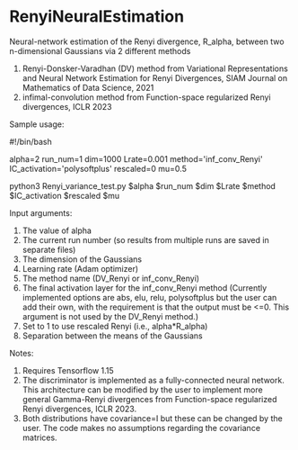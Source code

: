 # RenyiNeuralEstimation
Neural-network estimation of the Renyi divergence, R_alpha, between two n-dimensional Gaussians via 2 different methods
1) Renyi-Donsker-Varadhan (DV) method from Variational Representations and Neural Network Estimation for Renyi Divergences,  SIAM Journal on Mathematics of Data Science, 2021
2) infimal-convolution method from Function-space regularized Renyi divergences, ICLR 2023


Sample usage:

#!/bin/bash

alpha=2
run_num=1
dim=1000
Lrate=0.001
method='inf_conv_Renyi'
IC_activation='polysoftplus'
rescaled=0
mu=0.5

python3 Renyi_variance_test.py  $alpha $run_num $dim $Lrate $method $IC_activation $rescaled $mu


Input arguments:

1) The value of alpha
2) The current run number (so results from multiple runs are saved in separate files)
3) The dimension of the Gaussians
4) Learning rate (Adam optimizer)
5) The method name (DV_Renyi or inf_conv_Renyi)
6) The final activation layer for the inf_conv_Renyi method (Currently implemented options are abs, elu, relu, polysoftplus but the user can add their own, with the requirement is that the output must be <=0. This argument is not used by the DV_Renyi method.) 
7) Set to 1 to use rescaled Renyi (i.e., alpha*R_alpha)
8) Separation between the means of the Gaussians


Notes: 
1) Requires Tensorflow 1.15
2) The discriminator is implemented as a fully-connected neural network.  This architecture can be modified by the user to implement more general Gamma-Renyi divergences from Function-space regularized Renyi divergences, ICLR 2023.  
3) Both distributions have covariance=I but these can be changed by the user. The code makes no assumptions regarding the covariance matrices.

